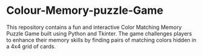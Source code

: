 # Colour-Memory-puzzle-Game
This repository contains a fun and interactive Color Matching Memory Puzzle Game built using Python and Tkinter. The game challenges players to enhance their memory skills by finding pairs of matching colors hidden in a 4x4 grid of cards.
